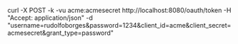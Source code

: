 curl -X POST -k -vu acme:acmesecret http://localhost:8080/oauth/token -H "Accept: application/json" -d "username=rudolfoborges&password=1234&client_id=acme&client_secret=acmesecret&grant_type=password"